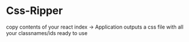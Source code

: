 # Css-Ripper
copy contents of your react index -> Application outputs a css file with all your classnames/ids ready to use
